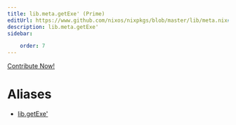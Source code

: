 ```yaml
---
title: lib.meta.getExe' (Prime)
editUrl: https://www.github.com/nixos/nixpkgs/blob/master/lib/meta.nix#L211C13
description: lib.meta.getExe'
sidebar:

    order: 7
---
```


<a href="https://www.github.com/nixos/nixpkgs/blob/master/lib/meta.nix#L211C13">Contribute Now!</a>


# Aliases

- [lib.getExe'](./reference/lib/lib-getExe' (Prime))


